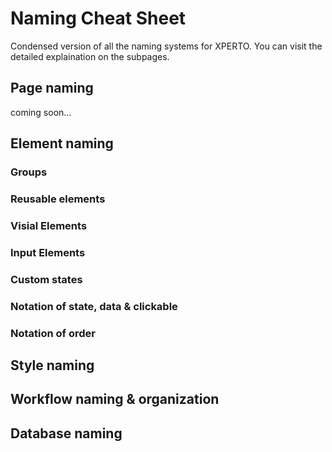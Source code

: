 # Naming Cheat Sheet

Condensed version of all the naming systems for XPERTO. You can visit the detailed explaination on the subpages.

## Page naming

coming soon...

## Element naming

### Groups

### Reusable elements

### Visial Elements

### Input Elements

### Custom states

### Notation of state, data & clickable

### Notation of order

## Style naming

## Workflow naming & organization

## Database naming